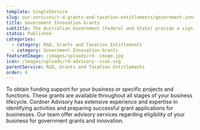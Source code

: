 ```yaml
---
template: SingleService
slug: our-services/r-d-grants-and-taxation-entitlements/government-innovation-grants
title: Government Innovation Grants
subtitle: The Australian Government (Federal and State) provide a significant number of Grants relating to Innovation
status: Published
categories:
  - category: R&D, Grants and Taxation Entitlements
  - category: Government Innovation Grants
featuredImage: /images/uploads/rd--image.jpg
icon: /images/uploads/rd-advisory--icon.svg
parentService: R&D, Grants and Taxation Entitlements
order: 6
---
```


To obtain funding support for your business or specific projects and functions. These grants are available throughout all stages of your business lifecycle.
Cordner Advisory has extensive experience and expertise in identifying activities and preparing successful grant applications for businesses.
Our team offer advisory services regarding eligibility of your business for government grants and innovation.
